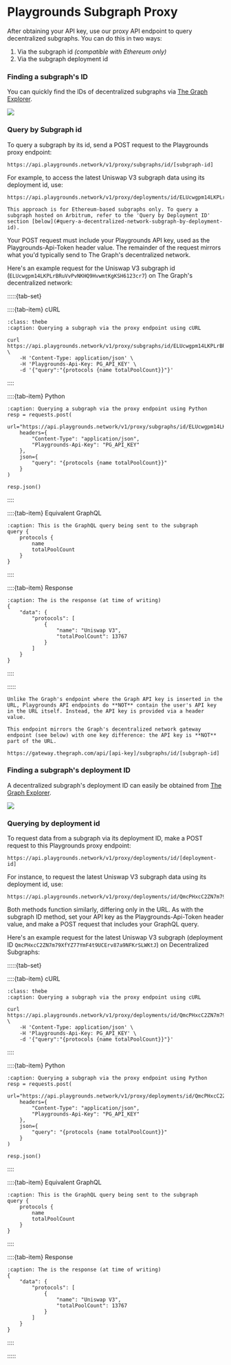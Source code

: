 # Playgrounds Subgraph Proxy
After obtaining your API key, use our proxy API endpoint to query decentralized subgraphs. You can do this in two ways:

1. Via the subgraph id *(compatible with Ethereum only)*
2. Via the subgraph deployment id

### Finding a subgraph's ID
You can quickly find the IDs of decentralized subgraphs via [The Graph Explorer](https://thegraph.com/explorer).

![](/_static/assets/graph-explorer-id.png)

### Query by Subgraph id

To query a subgraph by its id, send a POST request to the Playgrounds proxy endpoint:
```
https://api.playgrounds.network/v1/proxy/subgraphs/id/[subgraph-id]
```
For example, to access the latest Uniswap V3 subgraph data using its deployment id, use:
```
https://api.playgrounds.network/v1/proxy/deployments/id/ELUcwgpm14LKPLrBRuVvPvNKHQ9HvwmtKgKSH6123cr7
```

```{important}
This approach is for Ethereum-based subgraphs only. To query a subgraph hosted on Arbitrum, refer to the 'Query by Deployment ID' section [below](#query-a-decentralized-network-subgraph-by-deployment-id).
```

Your POST request must include your Playgrounds API key, used as the Playgrounds-Api-Token header value. The remainder of the request mirrors what you'd typically send to The Graph's decentralized network.<br> 

Here's an example request for the Uniswap V3 subgraph id (`ELUcwgpm14LKPLrBRuVvPvNKHQ9HvwmtKgKSH6123cr7`) on The Graph's decentralized network:

:::::{tab-set}

::::{tab-item} cURL
```{code-block} bash
:class: thebe
:caption: Querying a subgraph via the proxy endpoint using cURL

curl https://api.playgrounds.network/v1/proxy/subgraphs/id/ELUcwgpm14LKPLrBRuVvPvNKHQ9HvwmtKgKSH6123cr7 \
    -H 'Content-Type: application/json' \
    -H 'Playgrounds-Api-Key: PG_API_KEY' \
    -d '{"query":"{protocols {name totalPoolCount}}"}'
```

::::

::::{tab-item} Python
```{code-block} python
:caption: Querying a subgraph via the proxy endpoint using Python
resp = requests.post(
    url="https://api.playgrounds.network/v1/proxy/subgraphs/id/ELUcwgpm14LKPLrBRuVvPvNKHQ9HvwmtKgKSH6123cr7",
    headers={
        "Content-Type": "application/json",
        "Playgrounds-Api-Key": "PG_API_KEY"
    },
    json={
        "query": "{protocols {name totalPoolCount}}"
    }
)

resp.json()
```
::::

::::{tab-item} Equivalent GraphQL
```{code-block} graphql
:caption: This is the GraphQL query being sent to the subgraph
query {
    protocols {
        name
        totalPoolCount
    }
}
```
::::

::::{tab-item} Response
```{code-block} json
:caption: The is the response (at time of writing)
{
    "data": {
        "protocols": [
            {
                "name": "Uniswap V3",
                "totalPoolCount": 13767
            }
        ]
    }
}
```
::::

:::::


```{important}
Unlike The Graph's endpoint where the Graph API key is inserted in the URL, Playgrounds API endpoints do **NOT** contain the user's API key in the URL itself. Instead, the API key is provided via a header value.
```

```{note}
This endpoint mirrors the Graph's decentralized network gateway endpoint (see below) with one key difference: the API key is **NOT** part of the URL.

https://gateway.thegraph.com/api/[api-key]/subgraphs/id/[subgraph-id]
```

### Finding a subgraph's deployment ID
A decentralized subgraph's deployment ID can easily be obtained from [The Graph Explorer](https://thegraph.com/explorer).

![](/_static/assets/graph-explorer-deployment-id.png)

### Querying by deployment id

To request data from a subgraph via its deployment ID, make a POST request to this Playgrounds proxy endpoint:
```
https://api.playgrounds.network/v1/proxy/deployments/id/[deployment-id]
```

For instance, to request the latest Uniswap V3 subgraph data using its deployment id, use:
```
https://api.playgrounds.network/v1/proxy/deployments/id/QmcPHxcC2ZN7m79XfYZ77YmF4t9UCErv87a9NFKrSLWKtJ
```

Both methods function similarly, differing only in the URL. As with the subgraph ID method, set your API key as the     Playgrounds-Api-Token    header value, and make a POST request that includes your GraphQL query.

Here's an example request for the latest Uniswap V3 subgraph (deployment ID `QmcPHxcC2ZN7m79XfYZ77YmF4t9UCErv87a9NFKrSLWKtJ`) on Decentralized Subgraphs:

:::::{tab-set}

::::{tab-item} cURL
```{code-block} bash
:class: thebe
:caption: Querying a subgraph via the proxy endpoint using cURL

curl https://api.playgrounds.network/v1/proxy/deployments/id/QmcPHxcC2ZN7m79XfYZ77YmF4t9UCErv87a9NFKrSLWKtJ \
    -H 'Content-Type: application/json' \
    -H 'Playgrounds-Api-Key: PG_API_KEY' \
    -d '{"query":"{protocols {name totalPoolCount}}"}'
```
::::

::::{tab-item} Python
```{code-block} python
:caption: Querying a subgraph via the proxy endpoint using Python
resp = requests.post(
    url="https://api.playgrounds.network/v1/proxy/deployments/id/QmcPHxcC2ZN7m79XfYZ77YmF4t9UCErv87a9NFKrSLWKtJ",
    headers={
        "Content-Type": "application/json",
        "Playgrounds-Api-Key": "PG_API_KEY"
    },
    json={
        "query": "{protocols {name totalPoolCount}}"
    }
)

resp.json()
```
::::

::::{tab-item} Equivalent GraphQL
```{code-block} graphql
:caption: This is the GraphQL query being sent to the subgraph
query {
    protocols {
        name
        totalPoolCount
    }
}
```
::::

::::{tab-item} Response
```{code-block} json
:caption: The is the response (at time of writing)
{
    "data": {
        "protocols": [
            {
                "name": "Uniswap V3",
                "totalPoolCount": 13767
            }
        ]
    }
}
```
::::

:::::
